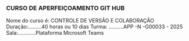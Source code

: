 ### CURSO DE APERFEIÇOAMENTO GIT HUB ###

Nome do curso é: CONTROLE DE VERSÃO E COLABORAÇÃO
Duração:.........40 horas ou 10 dias
Turma: ..........APP -N -G00033 - 2025
Sala:............Plataforma Microsoft Teams
